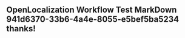<properties
ms.topic="hero-topic1"
ms.test1="hero-topic"
ms.test2="test"/>

## OpenLocalization Workflow Test MarkDown 941d6370-33b6-4a4e-8055-e5bef5ba5234 thanks!
